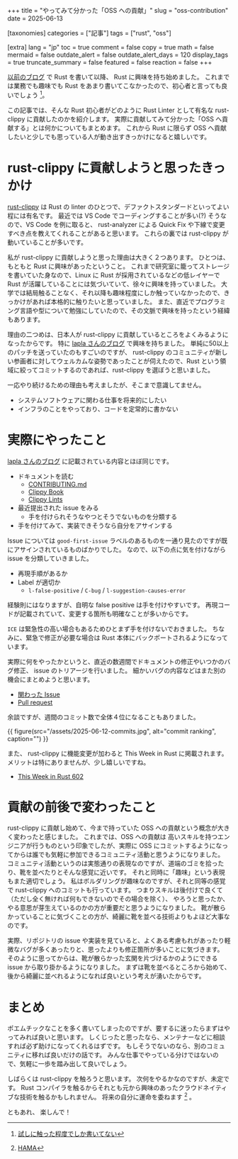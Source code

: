 +++
title = "やってみて分かった「OSS への貢献」"
slug = "oss-contribution"
date = 2025-06-13

[taxonomies]
categories = ["記事"]
tags = ["rust", "oss"]

[extra]
lang = "jp"
toc = true
comment = false
copy = true
math = false
mermaid = false
outdate_alert = false
outdate_alert_days = 120
display_tags = true
truncate_summary = false
featured = false
reaction = false
+++

[以前のブログ](@/blog/2025-03-16-consistent-hashing-in-rust.md) で Rust を書いて以降、 Rust に興味を持ち始めました。
これまでは業務でも趣味でも Rust をあまり書いてこなかったので、初心者と言っても良いでしょう [^1]。

この記事では、そんな Rust 初心者がどのように Rust Linter として有名な rust-clippy に貢献したのかを紹介します。
実際に貢献してみて分かった「OSS へ貢献する」とは何かについてもまとめます。
これから Rust に限らず OSS へ貢献したいと少しでも思っている人が動き出すきっかけになると嬉しいです。

# rust-clippy に貢献しようと思ったきっかけ

[rust-clippy](https://github.com/rust-lang/rust-clippy) は Rust の linter のひとつで、デファクトスタンダードといってよい程には有名です。
最近では VS Code でコーディングすることが多い(?) そうなので、VS Code を例に取ると、 rust-analyzer による Quick Fix や下線で変更すべき点を教えてくれることがあると思います。
これらの裏では rust-clippy が動いていることが多いです。

私が rust-clippy に貢献しようと思った理由は大きく２つあります。
ひとつは、もともと Rust に興味があったということ。
これまで研究室に籠ってストレージを書いていた身なので、Linux に Rust が採用されているなどの低レイヤーで Rust が活躍していることには気づいていて、徐々に興味を持っていました。
大学では結局触ることなく、それ以降も趣味程度にしか触っていなかったので、きっかけがあれば本格的に触りたいと思っていました。
また、直近でプログラミング言語や型について勉強にしていたので、その文脈で興味を持ったという経緯もあります。

理由の二つめは、日本人が rust-clippy に貢献しているところをよくみるようになったからです。
特に [lapla さんのブログ](https://lapla.dev/posts/clippy/) で興味を持ちました。
単純に50以上のパッチを送っていたのもすごいのですが、 rust-clippy のコミュニティが新しい参画者に対してウェルカムな姿勢であったことが伺えたので、Rust という領域に絞ってコミットするのであれば、rust-clippy を選ぼうと思いました。

一応やり続けるための理由も考えましたが、そこまで意識してません。
- システムソフトウェアに関わる仕事を将来的にしたい
- インフラのことをやっており、コードを定常的に書かない

# 実際にやったこと

[lapla さんのブログ](https://lapla.dev/posts/clippy/) に記載されている内容とほぼ同じです。

- ドキュメントを読む
    - [CONTRIBUTING.md](https://github.com/rust-lang/rust-clippy/blob/master/CONTRIBUTING.md)
    - [Clippy Book](https://doc.rust-lang.org/clippy/)
    - [Clippy Lints](https://rust-lang.github.io/rust-clippy/master/index.html)
- 最近提出された issue をみる
    - 手を付けられそうなやつとそうでないものを分類する
- 手を付けてみて、実装できそうなら自分をアサインする

Issue については `good-first-issue` ラベルのあるものを一通り見たのですが既にアサインされているものばかりでした。
なので、以下の点に気を付けながら issue を分類していきました。

- 再現手順があるか
- Label が適切か
    - `l-false-positive` / `C-bug` / `l-suggestion-causes-error`

経験則にはなりますが、自明な false positive は手を付けやすいです。
再現コードが記載されていて、変更する箇所も明確なことが多いからです。

`ICE` は緊急性の高い場合もあるためひとまず手を付けないでおきました。
ちなみに、緊急で修正が必要な場合は Rust 本体にバックポートされるようになっています。

実際に何をやったかというと、直近の数週間でドキュメントの修正やいつかのバグ修正、 issue のトリアージを行いました。
細かいバグの内容などはまた別の機会にまとめようと思います。

- [関わった Issue](https://github.com/rust-lang/rust-clippy/issues?q=is%3Aissue%20involves%3Adonkomura)
- [Pull request](https://github.com/rust-lang/rust-clippy/pulls?q=is%3Apr+author%3Adonkomura)

余談ですが、週間のコミット数で全体４位になることもありました。

{{ figure(src="/assets/2025-06-12-commits.jpg", alt="commit ranking", caption="") }}

また、 rust-clippy に機能変更が加わると This Week in Rust に掲載されます。
メリットは特にありませんが、少し嬉しいですね。

- [This Week in Rust 602](https://this-week-in-rust.org/blog/2025/06/04/this-week-in-rust-602/)

# 貢献の前後で変わったこと

rust-clippy に貢献し始めて、今まで持っていた OSS への貢献という概念が大きく変わったと感じました。
これまでは、OSS への貢献は 高いスキルを持つエンジニアが行うものという印象でしたが、実際に OSS にコミットするようになってからは誰でも気軽に参加できるコミュニティ活動と思うようになりました。
コミュニティ活動というのは実態通りの表現なのですが、道端のゴミを拾ったり、靴を並べたりとそんな感覚に近いです。
それと同時に「趣味」という表現もまた適切でしょう。
私はボルダリングが趣味なのですが、それと同等の感覚で rust-clippy へのコミットも行っています。
つまりスキルは後付けで良くて（ただし全く無ければ何もできないのでその場合を除く）、
やろうと思ったか、やる意思が芽生えているのかの方が重要だと思うようになりました。
靴が散らかっていることに気づくことの方が、綺麗に靴を並べる技術よりもよほど大事なのです。

実際、リポジトリの issue や実装を見ていると、よくある考慮もれがあったり軽微なバグが多くあったりと、思ったよりも修正箇所が多いことに気づきます。
そのように思ってからは、靴が散らかった玄関を片づけるかのようにできる issue から取り掛かるようになりました。
まずは靴を並べるところから始めて、後から綺麗に並べれるようになれば良いという考えが湧いたからです。

# まとめ

ポエムチックなことを多く書いてしまったのですが、要するに迷ったらまずはやってみれば良いと思います。
しくじったと思ったなら、メンテナーなどに相談すれば必ず助けになってくれるはずです。
もしそうでないのなら、別のコミュニティに移れば良いだけの話です。
みんな仕事でやっている分けではないので、気軽に一歩を踏み出して良いでしょう。

しばらくは rust-clippy を触ろうと思います。
次何をやるかなのですが、未定です。
Rust コンパイラを触るからそれとも元から興味のあったクラウドネイティブな技術を触るかもしれません。
将来の自分に運命を委ねます [^2] 。

ともあれ、
楽しんで！

[^1]: [試しに触った程度でしか書いてない](https://github.com/donkomura?tab=repositories&q=&type=&language=rust&sort=)

[^2]: [HAMA](https://www.nicovideo.jp/user/123621495)
